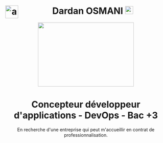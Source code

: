 <div align="center">
<div align="center">
  <h1 align="center">Dardan OSMANI <img src="https://media.giphy.com/media/hvRJCLFzcasrR4ia7z/giphy.gif" width="25px">
    <a href="https://www.linkedin.com/feed/">
      <img align="left" src="https://cdn.jsdelivr.net/npm/simple-icons@3.0.1/icons/linkedin.svg" alt="apoorvtyagi" height="40" width="40" />
    </a>
  </h1>
  </div>

  <img  height="200" width="300" src="https://camo.githubusercontent.com/992babdffd8c74a1502de375fbdf7e4d54773242/68747470733a2f2f6d656469612e67697068792e636f6d2f6d656469612f53576f536b4e36447854737a71494b4571762f67697068792e676966"/> 

  #  Concepteur développeur d'applications - DevOps - Bac +3
  En recherche d'une entreprise qui peut m'accueillir en contrat de professionnalisation.

</div>

